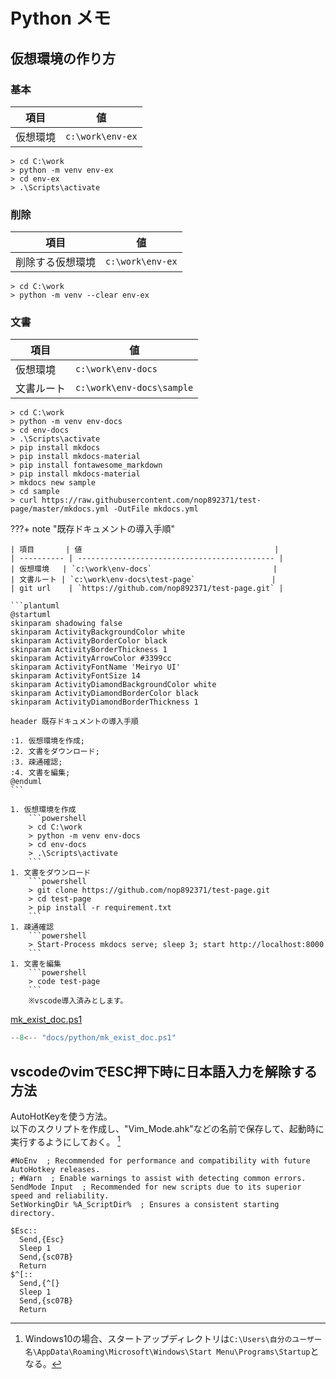 # Python メモ

## 仮想環境の作り方

### 基本

| 項目     | 値               |
| -------- | ---------------- |
| 仮想環境 | `c:\work\env-ex` |

```dos
> cd C:\work
> python -m venv env-ex
> cd env-ex
> .\Scripts\activate
```

### 削除

| 項目             | 値               |
| ---------------- | ---------------- |
| 削除する仮想環境 | `c:\work\env-ex` |

```dos
> cd C:\work
> python -m venv --clear env-ex
```

### 文書

| 項目       | 値                        |
| ---------- | ------------------------- |
| 仮想環境   | `c:\work\env-docs`        |
| 文書ルート | `c:\work\env-docs\sample` |

```dos
> cd C:\work
> python -m venv env-docs
> cd env-docs
> .\Scripts\activate
> pip install mkdocs
> pip install mkdocs-material
> pip install fontawesome_markdown
> pip install mkdocs-material
> mkdocs new sample 
> cd sample 
> curl https://raw.githubusercontent.com/nop892371/test-page/master/mkdocs.yml -OutFile mkdocs.yml
```

???+ note "既存ドキュメントの導入手順"

    | 項目       | 値                                           |
    | ---------- | -------------------------------------------- |
    | 仮想環境   | `c:\work\env-docs`                           |
    | 文書ルート | `c:\work\env-docs\test-page`                 |
    | git url    | `https://github.com/nop892371/test-page.git` |

    ```plantuml
    @startuml
    skinparam shadowing false
    skinparam ActivityBackgroundColor white
    skinparam ActivityBorderColor black
    skinparam ActivityBorderThickness 1
    skinparam ActivityArrowColor #3399cc
    skinparam ActivityFontName 'Meiryo UI'
    skinparam ActivityFontSize 14
    skinparam ActivityDiamondBackgroundColor white
    skinparam ActivityDiamondBorderColor black
    skinparam ActivityDiamondBorderThickness 1

    header 既存ドキュメントの導入手順
    
    :1. 仮想環境を作成;
    :2. 文書をダウンロード;
    :3. 疎通確認;
    :4. 文書を編集;
    @enduml
    ```

    1. 仮想環境を作成  
        ```powershell
        > cd C:\work
        > python -m venv env-docs
        > cd env-docs
        > .\Scripts\activate
        ```
    1. 文書をダウンロード
        ```powershell
        > git clone https://github.com/nop892371/test-page.git
        > cd test-page
        > pip install -r requirement.txt
        ```
    1. 疎通確認
        ```powershell
        > Start-Process mkdocs serve; sleep 3; start http://localhost:8000
        ```
    1. 文書を編集
        ```powershell
        > code test-page
        ```
        ※vscode導入済みとします。

[mk_exist_doc.ps1](mk_exist_doc.ps1)

```powershell
--8<-- "docs/python/mk_exist_doc.ps1"
```

## vscodeのvimでESC押下時に日本語入力を解除する方法

AutoHotKeyを使う方法。  
以下のスクリプトを作成し、"Vim_Mode.ahk"などの名前で保存して、起動時に実行するようにしておく。 [^ahk]

```text
#NoEnv  ; Recommended for performance and compatibility with future AutoHotkey releases.
; #Warn  ; Enable warnings to assist with detecting common errors.
SendMode Input  ; Recommended for new scripts due to its superior speed and reliability.
SetWorkingDir %A_ScriptDir%  ; Ensures a consistent starting directory.

$Esc::
  Send,{Esc}
  Sleep 1
  Send,{sc07B}
  Return
$^[::
  Send,{^[}
  Sleep 1
  Send,{sc07B}
  Return
```


[^ahk]: Windows10の場合、スタートアップディレクトリは`C:\Users\自分のユーザー名\AppData\Roaming\Microsoft\Windows\Start Menu\Programs\Startup`となる。